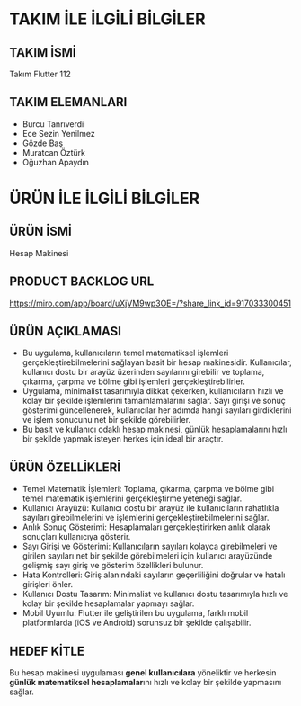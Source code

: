 # TAKIM İLE İLGİLİ BİLGİLER
## TAKIM İSMİ
Takım Flutter 112
## TAKIM ELEMANLARI
* Burcu Tanrıverdi
* Ece Sezin Yenilmez
* Gözde Baş
* Muratcan Öztürk
* Oğuzhan Apaydın

# ÜRÜN İLE İLGİLİ BİLGİLER
## ÜRÜN İSMİ
Hesap Makinesi

## PRODUCT BACKLOG URL
https://miro.com/app/board/uXjVM9wp3OE=/?share_link_id=917033300451


## ÜRÜN AÇIKLAMASI

+ Bu uygulama, kullanıcıların temel matematiksel işlemleri gerçekleştirebilmelerini sağlayan basit bir hesap makinesidir. Kullanıcılar, kullanıcı dostu bir arayüz üzerinden sayılarını girebilir ve toplama, çıkarma, çarpma ve bölme gibi işlemleri gerçekleştirebilirler.
+ Uygulama, minimalist tasarımıyla dikkat çekerken, kullanıcıların hızlı ve kolay bir şekilde işlemlerini tamamlamalarını sağlar. Sayı girişi ve sonuç gösterimi güncellenerek, kullanıcılar her adımda hangi sayıları girdiklerini ve işlem sonucunu net bir şekilde görebilirler.
+ Bu basit ve kullanıcı odaklı hesap makinesi, günlük hesaplamalarını hızlı bir şekilde yapmak isteyen herkes için ideal bir araçtır.

## ÜRÜN ÖZELLİKLERİ

* Temel Matematik İşlemleri: Toplama, çıkarma, çarpma ve bölme gibi temel matematik işlemlerini gerçekleştirme yeteneği sağlar.
* Kullanıcı Arayüzü: Kullanıcı dostu bir arayüz ile kullanıcıların rahatlıkla sayıları girebilmelerini ve işlemlerini gerçekleştirebilmelerini sağlar.
* Anlık Sonuç Gösterimi: Hesaplamaları gerçekleştirirken anlık olarak sonuçları kullanıcıya gösterir.
* Sayı Girişi ve Gösterimi: Kullanıcıların sayıları kolayca girebilmeleri ve girilen sayıları net bir şekilde görebilmeleri için kullanıcı arayüzünde gelişmiş sayı giriş ve gösterim özellikleri bulunur.
* Hata Kontrolleri: Giriş alanındaki sayıların geçerliliğini doğrular ve hatalı girişleri önler.
* Kullanıcı Dostu Tasarım: Minimalist ve kullanıcı dostu tasarımıyla hızlı ve kolay bir şekilde hesaplamalar yapmayı sağlar.
* Mobil Uyumlu: Flutter ile geliştirilen bu uygulama, farklı mobil platformlarda (iOS ve Android) sorunsuz bir şekilde çalışabilir.

## HEDEF KİTLE
Bu hesap makinesi uygulaması **genel kullanıcılara** yöneliktir ve herkesin **günlük matematiksel hesaplamalar**ını hızlı ve kolay bir şekilde yapmasını sağlar.

